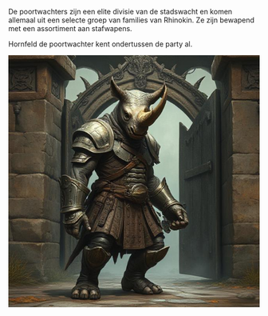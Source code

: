 De poortwachters zijn een elite divisie van de stadswacht en komen allemaal uit een selecte groep van families van Rhinokin. Ze zijn bewapend met een assortiment aan stafwapens. 

Hornfeld de poortwachter kent ondertussen de party al. 

![](../img/rhinokin.jpg)